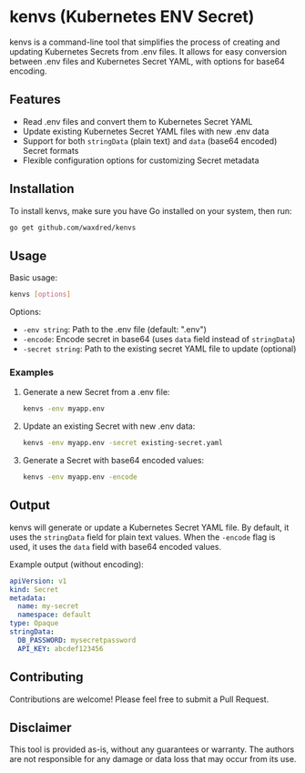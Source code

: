 # kenvs (Kubernetes ENV Secret)

kenvs is a command-line tool that simplifies the process of creating and updating Kubernetes Secrets from .env files. It allows for easy conversion between .env files and Kubernetes Secret YAML, with options for base64 encoding.

## Features

- Read .env files and convert them to Kubernetes Secret YAML
- Update existing Kubernetes Secret YAML files with new .env data
- Support for both `stringData` (plain text) and `data` (base64 encoded) Secret formats
- Flexible configuration options for customizing Secret metadata

## Installation

To install kenvs, make sure you have Go installed on your system, then run:

```bash
go get github.com/waxdred/kenvs
```

## Usage

Basic usage:

```bash
kenvs [options]
```

Options:

- `-env string`: Path to the .env file (default: ".env")
- `-encode`: Encode secret in base64 (uses `data` field instead of `stringData`)
- `-secret string`: Path to the existing secret YAML file to update (optional)

### Examples

1. Generate a new Secret from a .env file:

   ```bash
   kenvs -env myapp.env
   ```

2. Update an existing Secret with new .env data:

   ```bash
   kenvs -env myapp.env -secret existing-secret.yaml
   ```

3. Generate a Secret with base64 encoded values:
   ```bash
   kenvs -env myapp.env -encode
   ```

## Output

kenvs will generate or update a Kubernetes Secret YAML file. By default, it uses the `stringData` field for plain text values. When the `-encode` flag is used, it uses the `data` field with base64 encoded values.

Example output (without encoding):

```yaml
apiVersion: v1
kind: Secret
metadata:
  name: my-secret
  namespace: default
type: Opaque
stringData:
  DB_PASSWORD: mysecretpassword
  API_KEY: abcdef123456
```

## Contributing

Contributions are welcome! Please feel free to submit a Pull Request.

## Disclaimer

This tool is provided as-is, without any guarantees or warranty. The authors are not responsible for any damage or data loss that may occur from its use.
